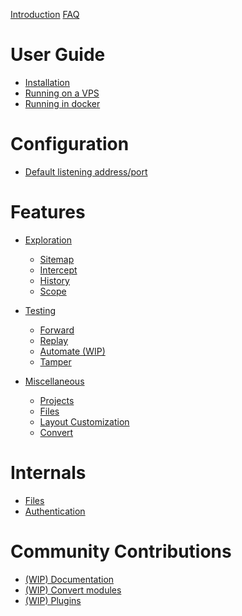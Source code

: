 [Introduction](./introduction.md)
[FAQ](./faq.md)

# User Guide

- [Installation](./user_guide/installation.md)
- [Running on a VPS](./user_guide/vps.md)
- [Running in docker](./user_guide/docker.md)

# Configuration
- [Default listening address/port](./configuration/default_listening_address.md)

# Features
- [Exploration]()
  - [Sitemap](./features/exploration/sitemap.md)
  - [Intercept](./features/exploration/intercept.md)
  - [History](./features/exploration/history.md)
  - [Scope](./features/exploration/scope.md)

- [Testing]()
  - [Forward](./features/testing/forward.md)
  - [Replay](./features/testing/replay.md)
  - [Automate (WIP)](./features/testing/automate.md)
  - [Tamper](./features/testing/tamper.md)

- [Miscellaneous]()
  - [Projects](./features/misc/projects.md)
  - [Files](./features/misc/files.md)
  - [Layout Customization](./features/misc/layout.md)
  - [Convert](./features/misc/convert.md)

# Internals

- [Files](./internals/files.md)
- [Authentication](./internals/authentication.md)

# Community Contributions

- [(WIP) Documentation](./contributions/documentation.md)
- [(WIP) Convert modules](./contributions/convert_modules.md)
- [(WIP) Plugins](./contributions/plugins.md)
